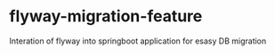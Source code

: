 # flyway-migration-feature
Interation of flyway into springboot application for esasy DB migration 
